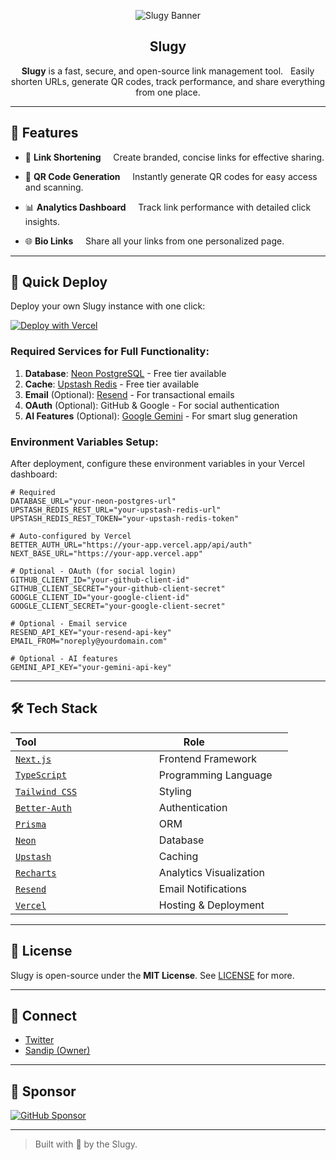 <div align="center">

![Slugy Banner](https://opengraph.b-cdn.net/production/images/28751e40-32c9-4141-a560-f8f6d64ce48f.png?token=RhO23rFP1rWLpGoo_LT0lZzEA7hT_he8l60oDB6bCV0&height=630&width=1200&expires=33289007293)

<h2> Slugy </h2>

**Slugy** is a fast, secure, and open-source link management tool.  
Easily shorten URLs, generate QR codes, track performance, and share everything from one place.

</div>

---

## 🌟 Features

- 🔗 **Link Shortening**  
    Create branded, concise links for effective sharing.

- 📱 **QR Code Generation**  
    Instantly generate QR codes for easy access and scanning.

- 📊 **Analytics Dashboard**  
    Track link performance with detailed click insights.

- 🌐 **Bio Links**  
    Share all your links from one personalized page.

---

## 🚀 Quick Deploy

Deploy your own Slugy instance with one click:

[![Deploy with Vercel](https://vercel.com/button)](https://vercel.com/new/clone?repository-url=https%3A%2F%2Fgithub.com%2Fslugylink%2Fslugy&env=DATABASE_URL,UPSTASH_REDIS_REST_URL,UPSTASH_REDIS_REST_TOKEN&envDescription=Required%20environment%20variables%20for%20Slugy&envLink=https%3A%2F%2Fgithub.com%2Fslugylink%2Fslugy%23environment-variables&project-name=my-slugy-app&repository-name=my-slugy-app)

### Required Services for Full Functionality:

1. **Database**: [Neon PostgreSQL](https://neon.tech) - Free tier available
2. **Cache**: [Upstash Redis](https://upstash.com) - Free tier available  
3. **Email** (Optional): [Resend](https://resend.com) - For transactional emails
4. **OAuth** (Optional): GitHub & Google - For social authentication
5. **AI Features** (Optional): [Google Gemini](https://makersuite.google.com) - For smart slug generation

### Environment Variables Setup:

After deployment, configure these environment variables in your Vercel dashboard:

```env
# Required
DATABASE_URL="your-neon-postgres-url"
UPSTASH_REDIS_REST_URL="your-upstash-redis-url" 
UPSTASH_REDIS_REST_TOKEN="your-upstash-redis-token"

# Auto-configured by Vercel
BETTER_AUTH_URL="https://your-app.vercel.app/api/auth"
NEXT_BASE_URL="https://your-app.vercel.app"

# Optional - OAuth (for social login)
GITHUB_CLIENT_ID="your-github-client-id"
GITHUB_CLIENT_SECRET="your-github-client-secret"
GOOGLE_CLIENT_ID="your-google-client-id"
GOOGLE_CLIENT_SECRET="your-google-client-secret"

# Optional - Email service  
RESEND_API_KEY="your-resend-api-key"
EMAIL_FROM="noreply@yourdomain.com"

# Optional - AI features
GEMINI_API_KEY="your-gemini-api-key"
```

---

## 🛠 Tech Stack

| Tool                                            | Role                     |
| ----------------------------------------------- | ------------------------ |
| [`Next.js`](https://nextjs.org)                 | Frontend Framework       |
| [`TypeScript`](https://www.typescriptlang.org)  | Programming Language     |
| [`Tailwind CSS`](https://tailwindcss.com)       | Styling                  |
| [`Better-Auth`](https://www.better-auth.com/)   | Authentication           |
| [`Prisma`](https://www.prisma.io)               | ORM                      |
| [`Neon`](https://neon.tech)                     | Database                 |
| [`Upstash`](https://upstash.com/)               | Caching                  |
| [`Recharts`](https://recharts.org)              | Analytics Visualization  |
| [`Resend`](https://resend.com)                  | Email Notifications      |
| [`Vercel`](https://vercel.com)                  | Hosting & Deployment     |

---

## 📄 License

Slugy is open-source under the **MIT License**. See [LICENSE](./LICENSE) for more.

---

## 🔗 Connect

- [Twitter](https://x.com/slugydotco)
- [Sandip (Owner)](https://x.com/sandip_dev_07)

---

## 💖 Sponsor

[![GitHub Sponsor](https://img.shields.io/github/sponsors/slugylink?label=Sponsor&logo=GitHub&color=ff69b4)](https://github.com/sponsors/slugylink)

---

> Built with 🐌 by the Slugy.

